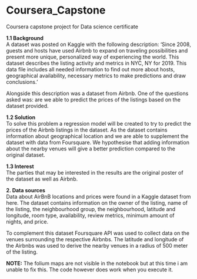# Coursera_Capstone
Coursera capstone project for Data science certificate

**1.1	Background**
<br>
A dataset was posted on Kaggle with the following description:
‘Since 2008, guests and hosts have used Airbnb to expand on traveling possibilities and present more unique, personalized way of experiencing the world. This dataset describes the listing activity and metrics in NYC, NY for 2019. This data file includes all needed information to find out more about hosts, geographical availability, necessary metrics to make predictions and draw conclusions.’

Alongside this description was a dataset from Airbnb. One of the questions asked was:  are we able to predict the prices of the listings based on the dataset provided. 

**1.2	Solution**
<br>
To solve this problem a regression model will be created to try to predict the prices of the Airbnb listings in the dataset. As the dataset contains information about geographical location and we are able to supplement the dataset with data from Foursquare. We hypothesise that adding information about the nearby venues will give a better prediction compared to the original dataset.

**1.3 Interest**
<br>
The parties that may be interested in the results are the original poster of the dataset as well as Airbnb.


**2. Data sources**
<br>
Data about AirBnB locations and prices were found in a Kaggle dataset from here.  The dataset contains information on the owner of the listing, name of the listing, the neighbourhood group, the neighbourhood, latitude and longitude, room type, availability, review metrics, minimum amount of nights, and price.

To complement this dataset Foursquare API was used to collect data on the venues surrounding the respective Airbnbs. The latitude and longitude of the Airbnbs was used to derive the nearby venues in a radius of 500 meter of the listing.


**NOTE:** The folium maps are not visible in the notebook but at this time i am unable to fix this. The code however does work when you execute it.
